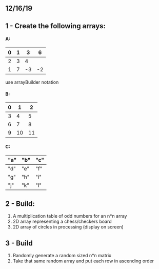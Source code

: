 ## 12/16/19
## 1 - Create the following arrays:

#### A:

| 0 | 1 | 3 | 6 |
|---|---|----|----|
| 2 | 3 | 4 |  |
| 1 | 7 | -3 | -2 |


use arrayBuilder notation

#### B:

| 0 | 1 | 2 |
|---|----|----|
| 3 | 4 | 5 |
| 6 | 7 | 8 |
| 9 | 10 | 11 |

#### C:

| "a" | "b" | "c" |
|-----|-----|-----|
| "d" | "e" | "f" |
| "g" | "h" | "i" |
| "j" | "k" | "l" |

## 2 - Build:
1. A multiplication table of odd numbers for an n*n array
2. 2D array representing a chess/checkers board
3. 2D array of circles in processing (display on screen)


## 3 - Build
1. Randomly generate a random sized n*n matrix
2. Take that same random array and put each row in ascending order
